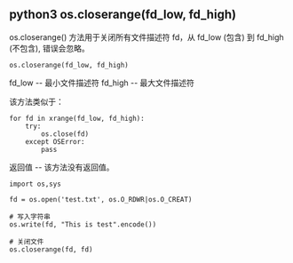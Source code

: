 ## 	python3 os.closerange(fd_low, fd_high)

os.closerange() 方法用于关闭所有文件描述符 fd，从 fd_low (包含) 到 fd_high (不包含), 错误会忽略。

```
os.closerange(fd_low, fd_high)
```

fd_low -- 最小文件描述符
fd_high -- 最大文件描述符

该方法类似于：
```
for fd in xrange(fd_low, fd_high):
    try:
        os.close(fd)
    except OSError:
        pass
```

返回值 -- 该方法没有返回值。

```
import os,sys

fd = os.open('test.txt', os.O_RDWR|os.O_CREAT)

# 写入字符串
os.write(fd, "This is test".encode())

# 关闭文件
os.closerange(fd, fd)
```